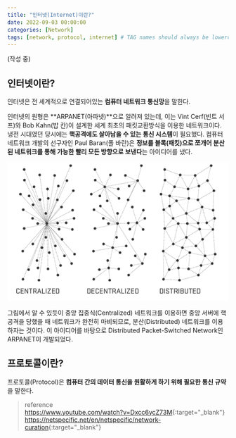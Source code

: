 ```yaml
---
title: "인터넷(Internet)이란?"
date: 2022-09-03 00:00:00
categories: [Network]
tags: [network, protocol, internet] # TAG names should always be lowercase
---
```


(작성 중)

## 인터넷이란?

인터넷은 전 세계적으로 연결되어있는 **컴퓨터 네트워크 통신망**을 말한다.

인터넷의 원형은 **ARPANET(아파넷)**으로 알려져 있는데, 이는 Vint Cerf(빈트 서프)와 Bob Kahn(밥 칸)이 설계한 세계 최초의 패킷교환방식을 이용한 네트워크이다. 냉전 시대였던 당시에는 **핵공격에도 살아남을 수 있는 통신 시스템**이 필요했다. 컴퓨터 네트워크 개발의 선구자인 Paul Baran(폴 바란)은 **정보를 블록(패킷)으로 쪼개어 분산된 네트워크를 통해 가능한 빨리 모든 방향으로 보낸다**는 아이디어를 냈다.

<img src="/assets/img/baran_networks.png" alt="centralized and distributed network">

그림에서 알 수 있듯이 중앙 집중식(Centralized) 네트워크를 이용하면 중앙 서버에 핵공격을 당했을 때 네트워크가 완전히 마비되므로, 분산(Distributed) 네트워크를 이용하자는 것이다. 이 아이디어를 바탕으로 Distributed Packet-Switched Network인 ARPANET이 개발되었다.

## 프로토콜이란?

프로토콜(Protocol)은 **컴퓨터 간의 데이터 통신을 원활하게 하기 위해 필요한 통신 규약**을 말한다.

> reference  
> <https://www.youtube.com/watch?v=Dxcc6ycZ73M>{:target="\_blank"}  
> <https://netspecific.net/en/netspecific/network-curation>{:target="\_blank"}
